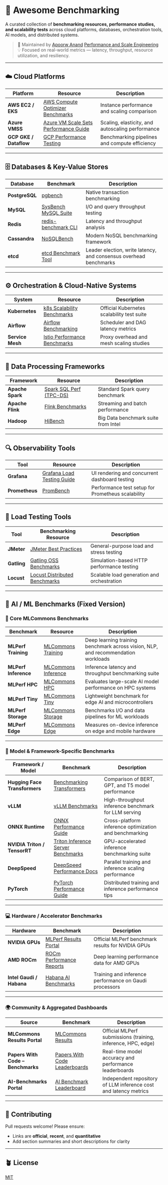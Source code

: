 # 🚀 Awesome Benchmarking

A curated collection of **benchmarking resources, performance studies, and scalability tests** across cloud platforms, databases, orchestration tools, AI models, and distributed systems.

> 🧩 Maintained by [Apoorw Anand](https://github.com/apoorvanand) [Performance and Scale Engineering](https://github.com/Performance-and-Scale-engineering)  
> 💡 Focused on real-world metrics — latency, throughput, resource utilization, and resiliency.

---

## ☁️ Cloud Platforms

| Platform | Resource | Description |
|-----------|-----------|-------------|
| **AWS EC2 / EKS** | [AWS Compute Optimizer Benchmarks](https://aws.amazon.com/blogs/compute/benchmarking-ec2-instances/) | Instance performance and scaling comparison |
| **Azure VMSS** | [Azure VM Scale Sets Performance Guide](https://learn.microsoft.com/en-us/azure/virtual-machine-scale-sets/overview) | Scaling, elasticity, and autoscaling performance |
| **GCP GKE / Dataflow** | [GCP Performance Testing](https://cloud.google.com/architecture/performance-testing-on-gcp) | Benchmarking pipelines and compute efficiency |

---

## 🗄️ Databases & Key-Value Stores

| Database | Benchmark | Description |
|-----------|------------|-------------|
| **PostgreSQL** | [pgbench](https://www.postgresql.org/docs/current/pgbench.html) | Native transaction benchmarking |
| **MySQL** | [SysBench MySQL Suite](https://dev.mysql.com/doc/refman/8.0/en/benchmark-suite.html) | I/O and query throughput testing |
| **Redis** | [redis-benchmark CLI](https://redis.io/docs/interact/benchmarks/) | Latency and throughput analysis |
| **Cassandra** | [NoSQLBench](https://github.com/nosqlbench/nosqlbench) | Modern NoSQL benchmarking framework |
| **etcd** | [etcd Benchmark Tool](https://etcd.io/docs/v3.5/dev-guide/benchmark/) | Leader election, write latency, and consensus overhead benchmarks |

---

## ⚙️ Orchestration & Cloud-Native Systems

| System | Resource | Description |
|---------|-----------|-------------|
| **Kubernetes** | [k8s Scalability Benchmarks](https://github.com/kubernetes/perf-tests) | Official Kubernetes scalability test suite |
| **Airflow** | [Airflow Benchmarking](https://airflow.apache.org/docs/apache-airflow/stable/benchmarks.html) | Scheduler and DAG latency metrics |
| **Service Mesh** | [Istio Performance Benchmarks](https://istio.io/latest/docs/ops/deployment/performance-and-scalability/) | Proxy overhead and mesh scaling studies |

---

## 🧩 Data Processing Frameworks

| Framework | Resource | Description |
|------------|-----------|-------------|
| **Apache Spark** | [Spark SQL Perf (TPC-DS)](https://github.com/databricks/spark-sql-perf) | Standard Spark query benchmark |
| **Apache Flink** | [Flink Benchmarks](https://github.com/ververica/flink-benchmarks) | Streaming and batch performance |
| **Hadoop** | [HiBench](https://github.com/Intel-bigdata/HiBench) | Big Data benchmark suite from Intel |

---

## 🔍 Observability Tools

| Tool | Resource | Description |
|------|-----------|-------------|
| **Grafana** | [Grafana Load Testing Guide](https://grafana.com/docs/grafana/latest/setup-grafana/load-testing/) | UI rendering and concurrent dashboard testing |
| **Prometheus** | [PromBench](https://github.com/prometheus/prombench) | Performance test setup for Prometheus scalability |

---

## 🧪 Load Testing Tools

| Tool | Benchmarking Resource | Description |
|------|------------------------|-------------|
| **JMeter** | [JMeter Best Practices](https://jmeter.apache.org/usermanual/best-practices.html) | General-purpose load and stress testing |
| **Gatling** | [Gatling OSS Benchmarks](https://gatling.io/open-source/) | Simulation-based HTTP performance testing |
| **Locust** | [Locust Distributed Benchmarks](https://docs.locust.io/en/stable/running-distributed.html) | Scalable load generation and orchestration |

---

## 🧠 AI / ML Benchmarks (Fixed Version)

### 🧩 Core MLCommons Benchmarks

| Benchmark | Resource | Description |
|------------|-----------|-------------|
| **MLPerf Training** | [MLCommons Training](https://mlcommons.org/en/training-overview/) | Deep learning training benchmark across vision, NLP, and recommendation workloads |
| **MLPerf Inference** | [MLCommons Inference](https://mlcommons.org/en/inference-overview/) | Inference latency and throughput benchmarking suite |
| **MLPerf HPC** | [MLCommons HPC](https://mlcommons.org/en/hpc-overview/) | Evaluates large-scale AI model performance on HPC systems |
| **MLPerf Tiny** | [MLCommons Tiny](https://mlcommons.org/en/tiny-overview/) | Lightweight benchmark for edge AI and microcontrollers |
| **MLPerf Storage** | [MLCommons Storage](https://mlcommons.org/en/storage-overview/) | Benchmarks I/O and data pipelines for ML workloads |
| **MLPerf Edge** | [MLCommons Edge](https://mlcommons.org/en/edge-overview/) | Measures on-device inference on edge and mobile hardware |

---

### 🧮 Model & Framework-Specific Benchmarks

| Framework / Model | Benchmark | Description |
|-------------------|------------|--------------|
| **Hugging Face Transformers** | [Benchmarking Transformers](https://huggingface.co/blog/benchmarking-transformers) | Comparison of BERT, GPT, and T5 model performance |
| **vLLM** | [vLLM Benchmarks](https://vllm.ai/benchmark/) | High-throughput inference benchmark for LLM serving |
| **ONNX Runtime** | [ONNX Performance Guide](https://onnxruntime.ai/docs/performance/) | Cross-platform inference optimization and benchmarking |
| **NVIDIA Triton / TensorRT** | [Triton Inference Server Benchmarks](https://developer.nvidia.com/nvidia-triton-inference-server) | GPU-accelerated inference benchmarking suite |
| **DeepSpeed** | [DeepSpeed Performance Docs](https://github.com/microsoft/DeepSpeed/tree/master/docs) | Parallel training and inference scaling performance |
| **PyTorch** | [PyTorch Performance Guide](https://pytorch.org/tutorials/recipes/recipes/tuning_guide.html) | Distributed training and inference performance tips |

---

### 💻 Hardware / Accelerator Benchmarks

| Hardware | Benchmark | Description |
|-----------|------------|-------------|
| **NVIDIA GPUs** | [MLPerf Results Portal](https://mlcommons.org/en/inference-results/) | Official MLPerf benchmark results for NVIDIA GPUs |
| **AMD ROCm** | [ROCm Performance Reports](https://rocmdocs.amd.com/en/latest/performance.html) | Deep learning performance data for AMD GPUs |
| **Intel Gaudi / Habana** | [Habana AI Benchmarks](https://habana.ai/training-benchmarks/) | Training and inference performance on Gaudi processors |

---

### 🌍 Community & Aggregated Dashboards

| Source | Benchmark | Description |
|---------|------------|-------------|
| **MLCommons Results Portal** | [MLCommons Results](https://mlcommons.org/en/results/) | Official MLPerf submissions (training, inference, HPC, edge) |
| **Papers With Code – Benchmarks** | [Papers With Code Leaderboards](https://paperswithcode.com/sota) | Real-time model accuracy and performance leaderboards |
| **AI-Benchmarks Portal** | [AI Benchmark Leaderboard](https://browse.ai-benchmarks.com/) | Independent repository of LLM inference cost and latency metrics |

---

## 🧰 Contributing

Pull requests welcome! Please ensure:
- Links are **official**, **recent**, and **quantitative**
- Add section summaries and short descriptions for clarity

---

## 🪴 License
[MIT](LICENSE)
